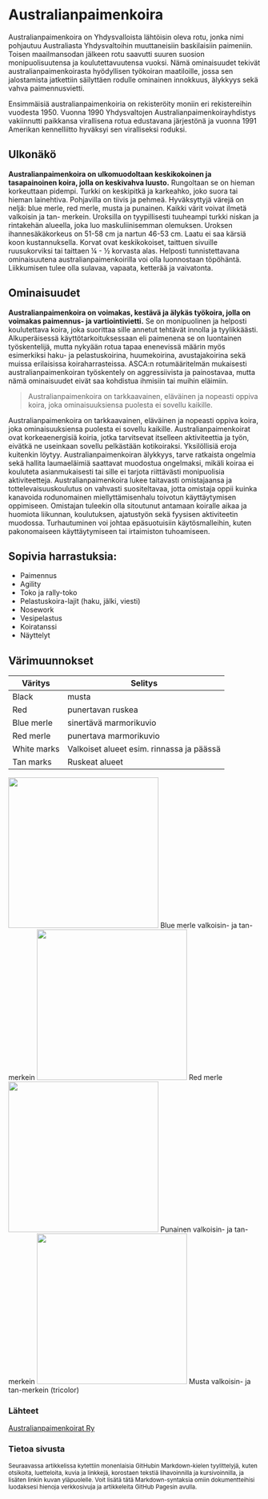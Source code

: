 # Australianpaimenkoira

Australianpaimenkoira on Yhdysvalloista lähtöisin oleva rotu, jonka nimi pohjautuu Australiasta Yhdysvaltoihin muuttaneisiin baskilaisiin paimeniin. Toisen maailmansodan jälkeen rotu saavutti suuren suosion monipuolisuutensa ja koulutettavuutensa vuoksi. Nämä ominaisuudet tekivät australianpaimenkoirasta hyödyllisen työkoiran maatiloille, jossa sen jalostamista jatkettiin säilyttäen rodulle ominainen innokkuus, älykkyys sekä vahva paimennusvietti.

Ensimmäisiä australianpaimenkoiria on rekisteröity moniin eri rekistereihin vuodesta 1950. Vuonna 1990 Yhdysvaltojen Australianpaimenkoirayhdistys vakiinnutti paikkansa virallisena rotua edustavana järjestönä ja vuonna 1991 Amerikan kennelliitto hyväksyi sen viralliseksi roduksi.

## Ulkonäkö

**Australianpaimenkoira on ulkomuodoltaan keskikokoinen ja tasapainoinen koira, jolla on keskivahva luusto.** Rungoltaan se on hieman korkeuttaan pidempi. Turkki on keskipitkä ja karkeahko, joko suora tai hieman lainehtiva. Pohjavilla on tiivis ja pehmeä. Hyväksyttyjä värejä on neljä: blue merle, red merle, musta ja punainen. Kaikki värit voivat ilmetä valkoisin ja tan- merkein. Uroksilla on tyypillisesti tuuheampi turkki niskan ja rintakehän alueella, joka luo maskuliinisemman olemuksen. Uroksen ihannesäkäkorkeus on 51-58 cm ja nartun 46-53 cm. Laatu ei saa kärsiä koon kustannuksella. Korvat ovat keskikokoiset, taittuen sivuille ruusukorviksi tai taittaen ¼ - ½ korvasta alas. Helposti tunnistettavana ominaisuutena australianpaimenkoirilla voi olla luonnostaan töpöhäntä. Liikkumisen tulee olla sulavaa, vapaata, ketterää ja vaivatonta.

## Ominaisuudet

**Australianpaimenkoira on voimakas, kestävä ja älykäs työkoira, jolla on voimakas paimennus- ja vartiointivietti.** Se on monipuolinen ja helposti koulutettava koira, joka suorittaa sille annetut tehtävät innolla ja tyylikkäästi. Alkuperäisessä käyttötarkoituksessaan eli paimenena se on luontainen työskentelijä, mutta nykyään rotua  tapaa enenevissä määrin myös esimerkiksi haku- ja pelastuskoirina, huumekoirina, avustajakoirina sekä muissa erilaisissa koiraharrasteissa. ASCA:n rotumääritelmän mukaisesti australianpaimenkoiran työskentely on aggressiivista ja painostavaa, mutta nämä ominaisuudet eivät saa kohdistua ihmisiin tai muihin eläimiin.

> Australianpaimenkoira on tarkkaavainen, eläväinen ja nopeasti oppiva koira, joka ominaisuuksiensa puolesta ei sovellu kaikille.

Australianpaimenkoira on tarkkaavainen, eläväinen ja nopeasti oppiva koira, joka ominaisuuksiensa puolesta ei sovellu kaikille. Australianpaimenkoirat ovat korkeaenergisiä koiria, jotka tarvitsevat itselleen aktiviteettia ja työn, eivätkä ne useinkaan sovellu pelkästään kotikoiraksi. Yksilöllisiä eroja kuitenkin löytyy. Australianpaimenkoiran älykkyys, tarve ratkaista ongelmia sekä hallita laumaeläimiä saattavat muodostua ongelmaksi, mikäli koiraa ei kouluteta asianmukaisesti tai sille ei tarjota riittävästi monipuolisia aktiviteetteja. Australianpaimenkoira lukee taitavasti omistajaansa ja tottelevaisuuskoulutus on vahvasti suositeltavaa, jotta omistaja oppii kuinka kanavoida rodunomainen miellyttämisenhalu toivotun käyttäytymisen oppimiseen. Omistajan tuleekin olla sitoutunut antamaan koiralle aikaa ja huomiota liikunnan, koulutuksen, ajatustyön sekä fyysisen aktiviteetin muodossa. Turhautuminen voi johtaa epäsuotuisiin käytösmalleihin, kuten pakonomaiseen käyttäytymiseen tai irtaimiston tuhoamiseen.


## Sopivia harrastuksia:

- Paimennus
- Agility
- Toko ja rally-toko
- Pelastuskoira-lajit (haku, jälki, viesti)
- Nosework
- Vesipelastus
- Koiratanssi
- Näyttelyt

## Värimuunnokset 

| Väritys   | Selitys  |
| ------- | ---- |
| Black | musta |
| Red | punertavan ruskea |
| Blue merle | sinertävä marmorikuvio |
| Red merle | punertava marmorikuvio |
| White marks | Valkoiset alueet esim. rinnassa ja päässä |
| Tan marks | Ruskeat alueet |

<picture><img src="https://www.sidewalkdog.com/wp-content/uploads/2023/06/maud-slaats-F6fM4Yay0mY-unsplash-scaled.jpg" width="300px"></picture>
Blue merle valkoisin- ja tan-merkein
<picture><img src="https://i.pinimg.com/originals/64/ed/5c/64ed5c490580d9dbf027dc6645b0318d.jpg" width="300px"></picture>
Red merle
<picture><img src="https://australianshepherds.org/wp-content/uploads/2021/04/red-tri.png" width="300px"></picture>
Punainen valkoisin- ja tan-merkein
<picture><img src="https://i.pinimg.com/736x/55/bd/92/55bd92c34cc58fbd90dc04cde7366f1c.jpg" width="300px"></picture>
Musta valkoisin- ja tan-merkein (tricolor)

### Lähteet

[Australianpaimenkoirat Ry](https://www.australianpaimenkoirat.fi/)


### Tietoa sivusta

<sub> Seuraavassa artikkelissa kytettiin monenlaisia GitHubin Markdown-kielen tyylittelyjä, kuten otsikoita, luetteloita, kuvia ja linkkejä, korostaen tekstiä lihavoinnilla ja kursivoinnilla, ja lisäten linkin kuvan yläpuolelle. Voit lisätä tätä Markdown-syntaksia omiin dokumentteihisi luodaksesi hienoja verkkosivuja ja artikkeleita GitHub Pagesin avulla.</sub> 


